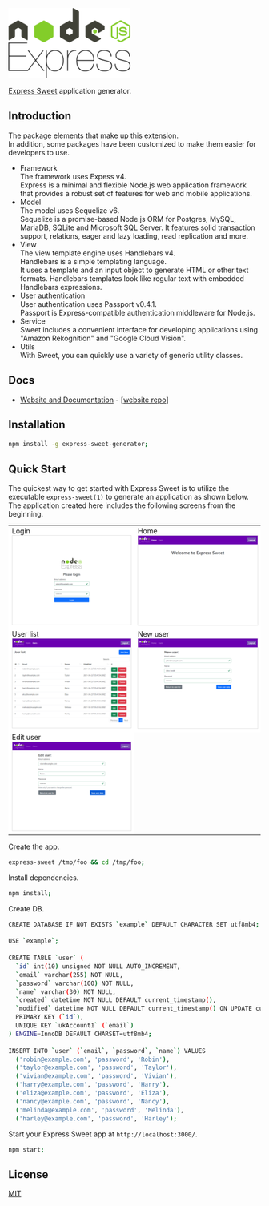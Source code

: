 <a href="https://takuya-motoshima.github.io/express-sweet/"><img src="https://raw.githubusercontent.com/takuya-motoshima/express-sweet-generator/main/logo.svg" height="140"></a>

[Express Sweet](https://www.npmjs.com/package/express-sweet) application generator.

## Introduction

The package elements that make up this extension.  
In addition, some packages have been customized to make them easier for developers to use.  

* Framework  
    The framework uses Expess v4.  
    Express is a minimal and flexible Node.js web application framework that provides a robust set of features for web and mobile applications.
* Model  
    The model uses Sequelize v6.  
    Sequelize is a promise-based Node.js ORM for Postgres, MySQL, MariaDB, SQLite and Microsoft SQL Server. It features solid transaction support, relations, eager and lazy loading, read replication and more.
* View  
    The view template engine uses Handlebars v4.  
    Handlebars is a simple templating language.  
    It uses a template and an input object to generate HTML or other text formats. Handlebars templates look like regular text with embedded Handlebars expressions.
* User authentication  
    User authentication uses Passport v0.4.1.  
    Passport is Express-compatible authentication middleware for Node.js.
* Service  
    Sweet includes a convenient interface for developing applications using "Amazon Rekognition" and "Google Cloud Vision".
* Utils  
    With Sweet, you can quickly use a variety of generic utility classes.

## Docs

* [Website and Documentation](https://takuya-motoshima.github.io/express-sweet/) - [[website repo](https://github.com/takuya-motoshima/express-sweet)]

## Installation

```sh
npm install -g express-sweet-generator;
```

## Quick Start

The quickest way to get started with Express Sweet is to utilize the executable `express-sweet(1)` to generate an application as shown below.  
The application created here includes the following screens from the beginning.  

<table>
    <tr style="background: #fff;">
        <td valign="top">
            <div>Login</div>
            <img src="https://raw.githubusercontent.com/takuya-motoshima/express-sweet-generator/main/screencaps/login.png" width="400" style="border: 1px solid rgba(0,0,0,.1);">
        </td>
        <td valign="top">
            <div>Home</div>
            <img src="https://raw.githubusercontent.com/takuya-motoshima/express-sweet-generator/main/screencaps/home.png" width="400" style="border: 1px solid rgba(0,0,0,.1);">
        </td>
    </tr>
    <tr style="background: #fff;">
        <td valign="top">
            <div>User list</div>
            <img src="https://raw.githubusercontent.com/takuya-motoshima/express-sweet-generator/main/screencaps/user-list.png" width="400" style="border: 1px solid rgba(0,0,0,.1);">
        </td>
        <td valign="top">
            <div>New user</div>
            <img src="https://raw.githubusercontent.com/takuya-motoshima/express-sweet-generator/main/screencaps/new-user.png" width="400" style="border: 1px solid rgba(0,0,0,.1);">
        </td>
    </tr>
    <tr style="background: #fff;">
        <td valign="top">
            <div>Edit user</div>
            <img src="https://raw.githubusercontent.com/takuya-motoshima/express-sweet-generator/main/screencaps/edit-user.png" width="400" style="border: 1px solid rgba(0,0,0,.1);">
        </td>
    </tr>
</table>

Create the app.

```sh
express-sweet /tmp/foo && cd /tmp/foo;
```

Install dependencies.

```sh
npm install;
```

Create DB.

```sh
CREATE DATABASE IF NOT EXISTS `example` DEFAULT CHARACTER SET utf8mb4;

USE `example`;

CREATE TABLE `user` (
  `id` int(10) unsigned NOT NULL AUTO_INCREMENT,
  `email` varchar(255) NOT NULL,
  `password` varchar(100) NOT NULL,
  `name` varchar(30) NOT NULL,
  `created` datetime NOT NULL DEFAULT current_timestamp(),
  `modified` datetime NOT NULL DEFAULT current_timestamp() ON UPDATE current_timestamp(),
  PRIMARY KEY (`id`),
  UNIQUE KEY `ukAccount1` (`email`)
) ENGINE=InnoDB DEFAULT CHARSET=utf8mb4;

INSERT INTO `user` (`email`, `password`, `name`) VALUES
  ('robin@example.com', 'password', 'Robin'),
  ('taylor@example.com', 'password', 'Taylor'),
  ('vivian@example.com', 'password', 'Vivian'),
  ('harry@example.com', 'password', 'Harry'),
  ('eliza@example.com', 'password', 'Eliza'),
  ('nancy@example.com', 'password', 'Nancy'),
  ('melinda@example.com', 'password', 'Melinda'),
  ('harley@example.com', 'password', 'Harley');
```

Start your Express Sweet app at `http://localhost:3000/`.

```bash
npm start;
```

## License

[MIT](LICENSE)